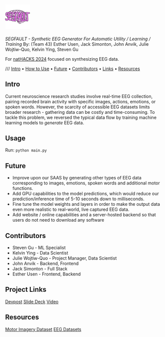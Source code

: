 
## <img src="https://github.com/Jewels2001/cognitive_coders/blob/main/brandkit/cognitive_coders_segfault3.png" width="80">
_SEGFAULT - Synthetic EEG Generator For Automatic Utility / Learning / Training_
By: (Team 43) Esther Usen, Jack Simonton, John Anvik, Julie Wojtiw-Quo, Kelvin Ying, Steven Gu

For [natHACKS 2024](https://nathacks-2024.devpost.com) focused on synthesizing EEG data.

/// <a href="#intro">Intro</a> •
  <a href="#usage">How to Use</a> •
  <a href="#future">Future</a> •
  <a href="#contributors">Contributors</a> •
  <a href="#project-links">Links</a> •
  <a href="#resources">Resources</a> </p>

## Intro
Current neuroscience research studies involve real-time EEG collection, pairing recorded brain activity with specific images, actions, emotions, or spoken words. However, the scarcity of accessible EEG datasets limits broader research - gathering data can be costly and time-consuming. To tackle this problem, we reversed the typical data flow by training machine learning models to *generate* EEG data.

## Usage
Run: `python main.py`

## Future
 - Improve upon our SAAS by generating other types of EEG data corresponding to images, emotions, spoken words and additional motor functions.
 - Add GPU capabilities to the model predictions, which would reduce our prediction/inference time of 5-10 seconds down to milliseconds.
 - Fine tune the model weights and layers in order to make the output data even more realistic to real-world, live captured EEG data.
 - Add website / online capabilities and a server-hosted backend so that users do not need to download any software 



## Contributors
- Steven Gu - ML Specialist
- Kelvin Ying - Data Scientist
- Julie Wojtiw-Quo - Project Manager, Data Scientist
- John Anvik - Backend, Frontend
- Jack Simonton - Full Stack
- Esther Usen - Frontend, Backend

## Project Links
[Devpost](https://devpost.com/software/cognitive-coders-eeggen)
[Slide Deck](https://docs.google.com/presentation/d/17_FKfP1hAg65Ym8de3GpBkPXMZuvpYwgb4JyQk8Iv0c/edit?usp=sharing)
[Video](https://youtu.be/qixidQP19nE)

## Resources
[Motor Imagery Dataset](https://www.kaggle.com/datasets/miguelrcborges/motor-imagery-dataset)
[EEG Datasets](https://github.com/meagmohit/EEG-Datasets)
